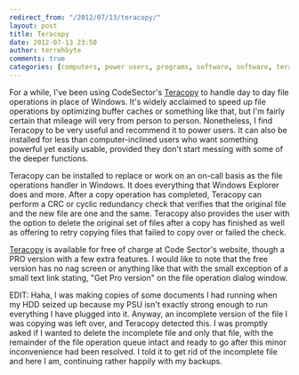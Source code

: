 ```yaml
---
redirect_from: "/2012/07/13/teracopy/"
layout: post
title: Teracopy
date: 2012-07-13 23:50
author: terrehbyte
comments: true
categories: [computers, power users, programs, software, software, teracopy, Windows]
---
```

For a while, I've been using CodeSector's [Teracopy](http://codesector.com/teracopy) to handle day to day file operations in place of Windows. It's widely acclaimed to speed up file operations by optimizing buffer caches or something like that, but I'm fairly certain that mileage will very from person to person. Nonetheless, I find Teracopy to be very useful and recommend it to power users. It can also be installed for less than computer-inclined users who want something powerful yet easily usable, provided they don't start messing with some of the deeper functions.  

Teracopy can be installed to replace or work on an on-call basis as the file operations handler in Windows. It does everything that Windows Explorer does and more. After a copy operation has completed, Teracopy can perform a CRC or cyclic redundancy check that verifies that the original file and the new file are one and the same. Teracopy also provides the user with the option to delete the original set of files after a copy has finished as well as offering to retry copying files that failed to copy over or failed the check.  

[Teracopy](http://codesector.com/teracopy) is available for free of charge at Code Sector's website, though a PRO version with a few extra features. I would like to note that the free version has no nag screen or anything like that with the small exception of a small text link stating, "Get Pro version" on the file operation dialog window.

EDIT: Haha, I was making copies of some documents I had running when my HDD seized up because my PSU isn't exactly strong enough to run everything I have plugged into it. Anyway, an incomplete version of the file I was copying was left over, and Teracopy detected this. I was promptly asked if I wanted to delete the incomplete file and only that file, with the remainder of the file operation queue intact and ready to go after this minor inconvenience had been resolved. I told it to get rid of the incomplete file and here I am, continuing rather happily with my backups.
